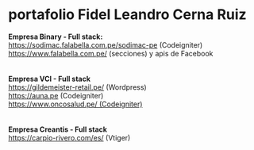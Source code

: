 # portafolio Fidel Leandro Cerna Ruiz

<b>Empresa Binary - Full stack:</b> <br>
https://sodimac.falabella.com.pe/sodimac-pe (Codeigniter)<br>
https://www.falabella.com.pe/ (secciones) y apis de Facebook<br>
<br><br>
<b>Empresa VCI - Full stack</b><br>
https://gildemeister-retail.pe/ (Wordpress)<br>
https://auna.pe (Codeigniter)<br>
https://www.oncosalud.pe/ (Codeigniter)<br>
<br><br>
<b>Empresa Creantis - Full stack</b><br>
https://carpio-rivero.com/es/ (Vtiger)<br>
